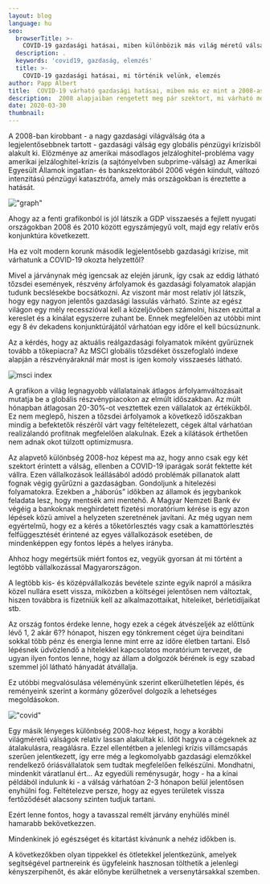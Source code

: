 ```yaml
---
layout: blog
language: hu
seo:
  browserTitle: >-
    COVID-19 gazdasági hatásai, miben különbözik más világ méretű válságoktól és történik velünk?
  description: .
  keywords: 'covid19, gazdaság, elemzés'
  title: >-
    COVID-19 gazdasági hatásai, mi történik velünk, elemzés
author: Papp Albert
title:  COVID-19 várható gazdasági hatásai, miben más ez mint a 2008-as válság?
description:  2008 alapjaiban rengetett meg pár szektort, mi várható most a COVID-19 alatt és után?
date: 2020-03-30
thumbnail: 
---
```


A 2008-ban kirobbant - a nagy gazdasági világválság óta a legjelentősebbnek tartott - gazdasági válság egy globális pénzügyi krízisből alakult ki. Előzménye az amerikai másodlagos jelzáloghitel-probléma vagy amerikai jelzáloghitel-krízis (a sajtónyelvben subprime-válság) az Amerikai Egyesült Államok ingatlan- és bankszektorából 2006 végén kiindult, változó intenzitású pénzügyi katasztrófa, amely más országokban is éreztette a hatását.

!["graph"](https://editorial.azureedge.net/miscelaneous/graph-636337258728328543.PNG)

Ahogy az a fenti grafikonból is jól látszik a GDP visszaesés a fejlett nyugati országokban 2008 és 2010 között egyszámjegyű volt, majd egy relatív erős konjunktúra következett.

Ha ez volt modern korunk második legjelentősebb gazdasági krízise, mit várhatunk a COVID-19 okozta helyzettől?

Mivel a járványnak még igencsak az elején járunk, így csak az eddig látható tőzsdei események, részvény árfolyamok és gazdasági folyamatok alapján tudunk becslésekbe bocsátkozni. Az viszont már most relatív jól látszik, hogy egy nagyon jelentős gazdasági lassulás várható. Szinte az egész világon egy mély recesszióval kell a közeljövőben számolni, hiszen ezúttal a kereslet és a kínálat egyszerre zuhant be. Ennek megfelelően az utóbbi mint egy 8 év dekadens konjunktúrájától várhatóan egy időre el kell búcsúznunk. 

Az a kérdés, hogy az aktuális reálgazdasági folyamatok miként gyűrüznek tovább a tőkepiacra? Az MSCI globális tőzsdéket összefoglaló indexe alapján a részvényáraknál már most is igen komoly visszaesés látható. 

![msci index](https://investors-corner.bnpparibas-am.com/wp-content/uploads/2020/03/Gr1_EN.png)

A grafikon a világ legnagyobb vállalatainak átlagos árfolyamváltozásait mutatja be a globális részvénypiacokon az elmúlt időszakban. Az múlt hónapban átlagosan 20-30%-ot vesztettek ezen vállalatok az értékükből. Ez nem meglepő, hiszen a tőzsdei árfolyamok a következő időszakban mindig a befektetők részéről várt vagy feltételezett, cégek által várhatóan realizálandó profitnak megfelelően alakulnak. Ezek a kilátások érthetően nem adnak okot túlzott optimizmusra.

Az alapvető különbség 2008-hoz képest ma az, hogy anno csak egy két szektort érintett a válság, ellenben a COVID-19 iparágak sorát fektette két vállra. Ezen vállalkozások leállásából adódó problémák pillanatok alatt fognak végig gyűrűzni a gazdaságban. Gondoljunk a hitelezési folyamatokra. Ezekben a „háborús” időkben az államok és jegybankok feladata lesz, hogy mentsék ami mentehő. A Magyar Nemzeti Bank év végéig  a bankoknak meghirdetett fizetési moratórium kérése is egy azon lépések közü amivel a helyzeten szeretnének javítani. Az még ugyan nem egyértelmű, hogy ez a kérés a tőketörlesztés vagy csak a kamattörlesztés felfüggesztését érintené az egyes vállalkozások esetében, de mindenképpen egy fontos lépés a helyes irányba.

Ahhoz hogy megértsük miért fontos ez, vegyük gyorsan át mi történt a legtöbb vállalkozással Magyarországon.

A legtöbb kis- és középvállalkozás bevétele szinte egyik napról a másikra közel nullára esett vissza, miközben a költségei jelentősen nem változtak, hiszen továbbra is fizetniük kell az alkalmazottaikat, hiteleiket, bérletidíjaikat stb.

Az ország fontos érdeke lenne, hogy ezek a cégek átvészeljék az előttünk lévő 1, 2 akár 6?? hónapot, hiszen egy tönkrement céget újra beindítani sokkal több pénz és energia lenne mint erre az időre életben tartani. Első lépésnek üdvözlendő a hitelekkel kapcsolatos moratórium tervezet, de ugyan ilyen fontos lenne, hogy az állam a dolgozók bérének is egy szabad szemmel jól látható hányadát átvállalja.

Ez utóbbi megvalósulása véleményünk szerint elkerülhetetlen lépés, és reményeink szerint a kormány gőzerővel dolgozik a lehetséges megoldásokon.

!["covid"](https://images.unsplash.com/photo-1584461800203-e8b0a2fd55ca?ixlib=rb-1.2.1&ixid=eyJhcHBfaWQiOjEyMDd9&auto=format&fit=crop&w=1652)

Egy másik lényeges különbség 2008-hoz képest, hogy a korábbi világméretű válságok relatív lassan alakultak ki. Időt hagyva a cégeknek az átalakulásra, reagálásra. Ezzel ellentétben a jelenlegi krízis villámcsapás szerűen  jelentkezett, így erre még a legkomolyabb gazdasági elemzőkkel rendelkező óriásvállalatok sem tudtak megfelelően felkészülni. Mondhatni, mindenkit váratlanul ért... Az egyedüli reménysugár, hogy - ha a kínai példából indulunk ki - a válság várhatóan 2-3 hónapon belül jelentősen enyhülni fog. Feltételezve persze, hogy az egyes területek vissza fertőződését alacsony szinten tudjuk tartani.

Ezért lenne fontos, hogy a tavasszal remélt járvány enyhülés minél hamarabb bekövetkezzen.

Mindenkinek jó egészséget és kitartást kívánunk a nehéz időkben is.

A következőkben olyan tippekkel és ötletekkel jelentkezünk, amelyek segítségével partnereink és ügyfeleink hasznosan tölthetik a jelenlegi kényszerpihenőt, és akár előnybe kerülhetnek a versenytársakkal szemben.



